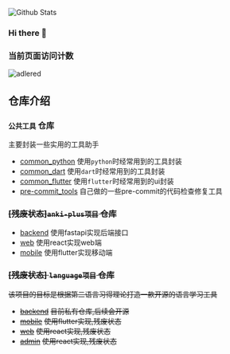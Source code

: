 ![Github Stats](https://github-readme-stats.vercel.app/api?username=jiangwenfan)

### Hi there 👋

<!--
**jiangwenfan/jiangwenfan** is a ✨ _special_ ✨ repository because its `README.md` (this file) appears on your GitHub profile.

Here are some ideas to get you started:

- 🔭 I’m currently working on ...
- 🌱 I’m currently learning ...
- 👯 I’m looking to collaborate on ...
- 🤔 I’m looking for help with ...
- 💬 Ask me about ...
- 📫 How to reach me: ...
- 😄 Pronouns: ...
- ⚡ Fun fact: ...
-->
### 当前页面访问计数

![adlered](https://count.getloli.com/get/@jiangwenfan)


## 仓库介绍

### `公共工具` 仓库
主要封装一些实用的工具助手
- [common_python](https://github.com/jiangwenfan/common_python)
  使用`python`时经常用到的工具封装
- [common_dart](https://github.com/jiangwenfan/common_dart)
  使用`dart`时经常用到的工具封装
- [common_flutter](https://github.com/jiangwenfan/common_flutter)
  使用`flutter`时经常用到的ui封装
- [pre-commit_tools]("https://github.com/jiangwenfan/pre-commit_tools")
  自己做的一些pre-commit的代码检查修复工具

### ~~[残废状态]`anki-plus项目` 仓库~~
- [backend](https://github.com/jiangwenfan/interview-backend)
  使用fastapi实现后端接口
- [web](https://github.com/jiangwenfan/interview-web)
  使用react实现web端
- [mobile](https://github.com/jiangwenfan/interview-mobile)
  使用flutter实现移动端
  
### ~~[残废状态] `language项目` 仓库~~
~~该项目的目标是根据第二语言习得理论打造一款开源的语言学习工具~~
- ~~[backend](https://github.com/jiangwenfan/language-backend)~~
  ~~目前私有仓库,后续会开源~~
- ~~[mobile](https://github.com/jiangwenfan/language-mobile)~~
  ~~使用flutter实现,残废状态~~
- ~~[web](https://github.com/jiangwenfan/language-web)~~
  ~~使用react实现,残废状态~~
- ~~[admin](https://github.com/jiangwenfan/language-admin)~~
  ~~使用react实现,残废状态~~

